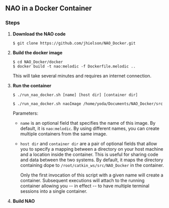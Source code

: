 ## NAO in a Docker Container

### Steps

1. **Download the NAO code**
   ```
   $ git clone https://github.com/jhielson/NAO_Docker.git
   ```

2. **Build the docker image**
   ```
   $ cd NAO_Docker/docker
   $ docker build -t nao:melodic -f Dockerfile.melodic ..
   ```
   This will take several minutes and requires an internet connection.

3. **Run the container**
   ```
   $ ./run_nao_docker.sh [name] [host dir] [container dir]
   ```
   ```
   $ ./run_nao_docker.sh naoImage /home/yoda/Documents/NAO_Docker/src
   ```
   Parameters:
   - `name` is an optional field that specifies the name of this image. By default, it is `nao:melodic`.  By using different names, you can create multiple containers from the same image.
   - `host dir` and `container dir` are a pair of optional fields that allow you to specify a mapping between a directory on your host machine and a location inside the container.  This is useful for sharing code and data between the two systems.  By default, it maps the directory containing dope to `/root/catkin_ws/src/NAO_Docker` in the container.

      Only the first invocation of this script with a given name will create a container. Subsequent executions will attach to the running container allowing you -- in effect -- to have multiple terminal sessions into a single container.

5. **Build NAO**

